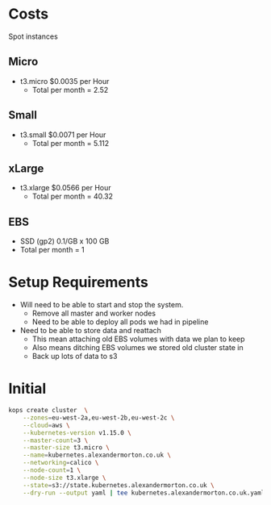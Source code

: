 # Costs

Spot instances

## Micro

* t3.micro	$0.0035 per Hour
  * Total per month = 2.52

## Small
* t3.small	$0.0071 per Hour
  * Total per month = 5.112

## xLarge

* t3.xlarge	$0.0566 per Hour
  * Total per month = 40.32

## EBS

* SSD (gp2) 0.1/GB x 100 GB
* Total per month = 1

# Setup Requirements

* Will need to be able to start and stop the system.
  * Remove all master and worker nodes
  * Need to be able to deploy all pods we had in pipeline
* Need to be able to store data and reattach
  * This mean attaching old EBS volumes with data we plan to keep
  * Also means ditching EBS volumes we stored old cluster state in
  * Back up lots of data to s3


# Initial

```bash
kops create cluster  \
    --zones=eu-west-2a,eu-west-2b,eu-west-2c \
    --cloud=aws \
    --kubernetes-version v1.15.0 \
    --master-count=3 \
    --master-size t3.micro \
    --name=kubernetes.alexandermorton.co.uk \
    --networking=calico \
    --node-count=1 \
    --node-size t3.xlarge \
    --state=s3://state.kubernetes.alexandermorton.co.uk \
    --dry-run --output yaml | tee kubernetes.alexandermorton.co.uk.yaml
```